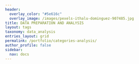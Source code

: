 ```yaml
---
header:
  overlay_color: "#5e616c"
  overlay_image: /images/pexels-ithalu-dominguez-907485.jpg
title: DATA PREPARATION AND ANALYSIS
layout: tags
taxonomy: data_analysis
entries_layout: grid
permalink: /portfolio/categories-analysis/
author_profile: false
sidebar: 
  nav: docs
---
```

